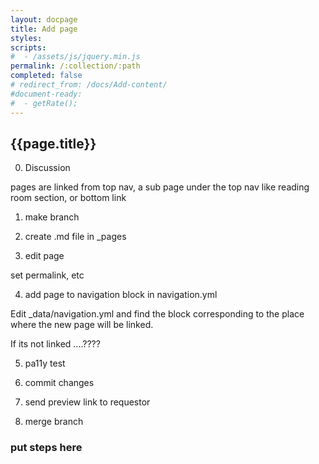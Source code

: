 ```yaml
---
layout: docpage
title: Add page
styles:
scripts:
#  - /assets/js/jquery.min.js
permalink: /:collection/:path
completed: false
# redirect_from: /docs/Add-content/
#document-ready:
#  - getRate();
---
```


## {{page.title}}



0. Discussion

pages are linked from top nav, a sub page under the top nav like reading room section, or bottom link

1. make branch

2. create .md file in _pages

3. edit page

set permalink, etc

4. add page to navigation block in navigation.yml

Edit _data/navigation.yml and find the block corresponding to the place where the new page will be linked.

If its not linked ....????

5. pa11y test

6. commit changes

7. send preview link to requestor

8. merge branch

### put steps here
